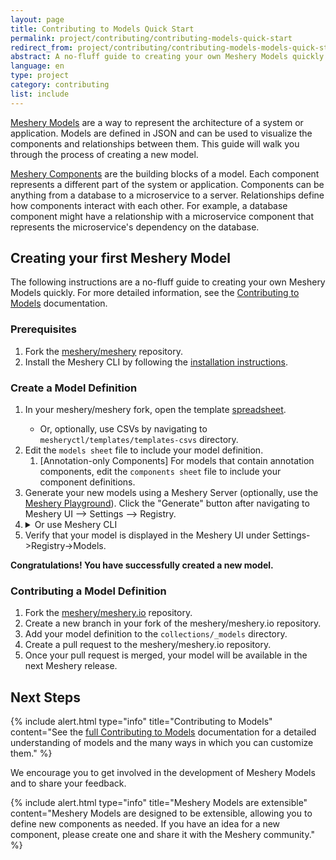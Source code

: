 ```yaml
---
layout: page
title: Contributing to Models Quick Start
permalink: project/contributing/contributing-models-quick-start
redirect_from: project/contributing/contributing-models-models-quick-start/
abstract: A no-fluff guide to creating your own Meshery Models quickly.
language: en
type: project
category: contributing
list: include
---
```


[Meshery Models](/concepts/logical/models) are a way to represent the architecture of a system or application. Models are defined in JSON and can be used to visualize the components and relationships between them. This guide will walk you through the process of creating a new model.

[Meshery Components](/concepts/logical/components) are the building blocks of a model. Each component represents a different part of the system or application. Components can be anything from a database to a microservice to a server. Relationships define how components interact with each other. For example, a database component might have a relationship with a microservice component that represents the microservice's dependency on the database.

## Creating your first Meshery Model

The following instructions are a no-fluff guide to creating your own Meshery Models quickly. For more detailed information, see the [Contributing to Models](/project/contributing/contributing-models) documentation.

### Prerequisites

1. Fork the [meshery/meshery](https://github.com/meshery/meshery) repository.
1. Install the Meshery CLI by following the [installation instructions](https://docs.meshery.io/installation/).

### Create a Model Definition

<ol>

<li>In your meshery/meshery fork, open the template <a href="https://docs.google.com/spreadsheets/d/19JEpqvHrG8UL-Bc-An9UIcubf1NVhlfnQSN1TD7JOZ4/edit?gid=1308482975#gid=1308482975">spreadsheet</a>.</li>
<ul><li>Or, optionally, use CSVs by navigating to <code>mesheryctl/templates/templates-csvs</code> directory.</li></ul>
<li>Edit the <code>models sheet</code> file to include your model definition.
   <ol>
      <li>[Annotation-only Components] For models that contain annotation components, edit the <code>components sheet</code> file to include your component definitions.</li>
   </ol>
</li>
<li>Generate your new models using a Meshery Server (optionally, use the <a href="https://playground.meshery.io">Meshery Playground</a>). Click the "Generate" button after navigating to Meshery UI --> Settings --> Registry.</li>
<li>

<details>
   <summary>Or use Meshery CLI</summary>
   Or, opttionally, use Meshery CLI by executing the following command:<code>mesheryctl registry generate --directory templates-csvs</code>
   Review the generated components inside of the <code>server/meshmodel</code> directory under your model's name.

</details></li>
<li> Verify that your model is displayed in the Meshery UI under Settings->Registry->Models.</li>

</ol>

**Congratulations! You have successfully created a new model.**

### Contributing a Model Definition

1. Fork the [meshery/meshery.io](https://github.com/meshery/meshery.io) repository.
1. Create a new branch in your fork of the meshery/meshery.io repository.
1. Add your model definition to the `collections/_models` directory.
1. Create a pull request to the meshery/meshery.io repository.
1. Once your pull request is merged, your model will be available in the next Meshery release.

## Next Steps

{% include alert.html type="info" title="Contributing to Models" content="See the <a href='/project/contributing/contributing-models'>full Contributing to Models</a> documentation for a detailed understanding of models and the many ways in which you can customize them." %}

We encourage you to get involved in the development of Meshery Models and to share your feedback.

{% include alert.html type="info" title="Meshery Models are extensible" content="Meshery Models are designed to be extensible, allowing you to define new components as needed. If you have an idea for a new component, please create one and share it with the Meshery community." %}
